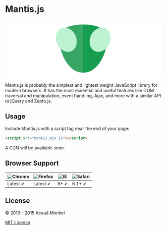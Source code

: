 Mantis.js
=========

![Mantis.js](logo.png)

Mantis.js is probably the simplest and lightest weight JavaScript library for modern browsers. It has the most essential and useful features like DOM traversal and manipulation, event handling, Ajax, and more with a similar API to jQuery and Zepto.js.


Usage
-----

Include Mantis.js with a script tag near the end of your page:

```html
<script src="mantis.min.js"></script>
```

A CDN will be available soon.


Browser Support
---------------

![Chrome](https://raw.github.com/alrra/browser-logos/master/chrome/chrome_48x48.png) | ![Firefox](https://raw.github.com/alrra/browser-logos/master/firefox/firefox_48x48.png) | ![IE](https://raw.github.com/alrra/browser-logos/master/internet-explorer/internet-explorer_48x48.png) | ![Safari](https://raw.github.com/alrra/browser-logos/master/safari/safari_48x48.png)
--- | --- | --- | --- |
Latest ✔ | Latest ✔ | 9+ ✔ | 6.1+ ✔ |


License
-------

© 2013 - 2015 Acauã Montiel

[MIT License](http://acaua.mit-license.org/)
